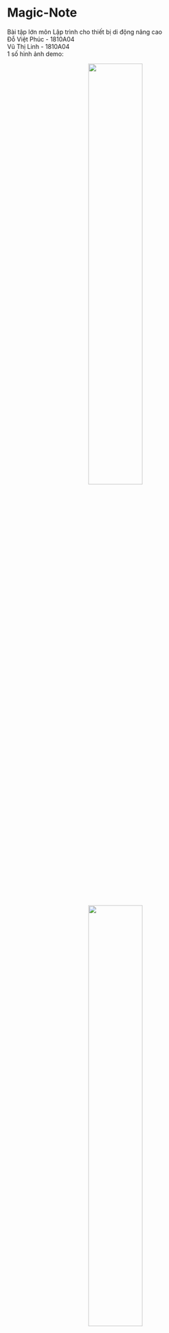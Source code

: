 # Magic-Note
Bài tập lớn môn Lập trình cho thiết bị di động nâng cao <br />
Đỗ Việt Phúc - 1810A04<br />
Vũ Thị Linh - 1810A04<br />
1 số hình ảnh demo:<br />
<div align="center">
  <img src="preview/1.png" width="50%"/>
  <img src="preview/2.png" width="50%"/>
  <img src="preview/3.png" width="50%"/>
  <img src="preview/4.png" width="50%"/>
  <img src="preview/5.png" width="50%"/>
  <img src="preview/6.png" width="50%"/>
  <img src="preview/7.png" width="50%"/>
  <img src="preview/8.png" width="50%"/>
  <img src="preview/9.png" width="50%"/>
  <img src="preview/10.png" width="50%"/>
  <img src="preview/11.png" width="50%"/>
  <img src="preview/12.png" width="50%"/>
  <img src="preview/13.png" width="50%"/>
  <img src="preview/14.png" width="50%"/>
</ div>

